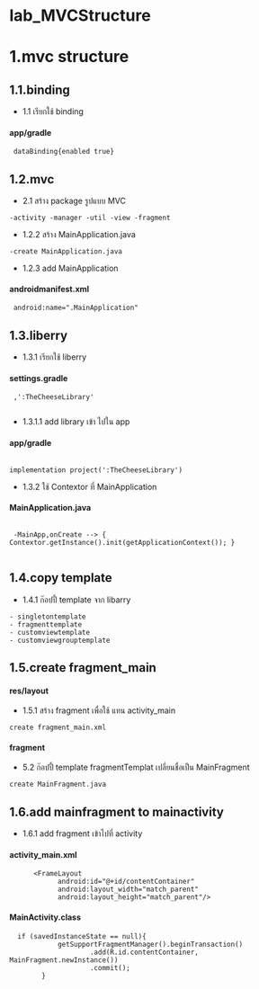 # lab_MVCStructure
# 1.mvc structure
## 1.1.binding

* 1.1 เรียกใช้  binding

#### app/gradle
```
 dataBinding{enabled true}
```

## 1.2.mvc

* 2.1 สร้าง package รูปแบบ MVC

```
-activity -manager -util -view -fragment
```

* 1.2.2 สร้าง MainApplication.java 

```
-create MainApplication.java
```
* 1.2.3 add MainApplication
#### androidmanifest.xml

```
 android:name=".MainApplication"
```

## 1.3.liberry

* 1.3.1 เรียกใช้ liberry
#### settings.gradle
```
 ,':TheCheeseLibrary'  
 
```
   * 1.3.1.1  add library เข้า ไปใน app
   #### app/gradle
   
   ```
   
   implementation project(':TheCheeseLibrary')
   
   ```

* 1.3.2 ใช้ Contextor ที่  MainApplication

#### MainApplication.java 
```

 -MainApp,onCreate --> { Contextor.getInstance().init(getApplicationContext()); }
 
```

## 1.4.copy template

* 1.4.1 ก๊อปปี้ template จาก libarry

```
- singletontemplate 
- fragmenttemplate
- customviewtemplate
- customviewgrouptemplate

```

## 1.5.create fragment_main
#### res/layout
* 1.5.1 สร้าง fragment เพื่อใช้ แทน activity_main
```
create fragment_main.xml 

```
#### fragment
* 5.2 ก๊อปปี้ template fragmentTemplat เปลี่ยนชื่อเป็น MainFragment

```
create MainFragment.java

```

## 1.6.add mainfragment to mainactivity 

* 1.6.1 add fragment เข้าไปที่ activity

#### activity_main.xml

``` 
 	  <FrameLayout
            android:id="@+id/contentContainer"
            android:layout_width="match_parent"
            android:layout_height="match_parent"/>

```

#### MainActivity.class

```  
  if (savedInstanceState == null){
            getSupportFragmentManager().beginTransaction()
                    .add(R.id.contentContainer, MainFragment.newInstance())
                    .commit();
        }
	 
``` 
